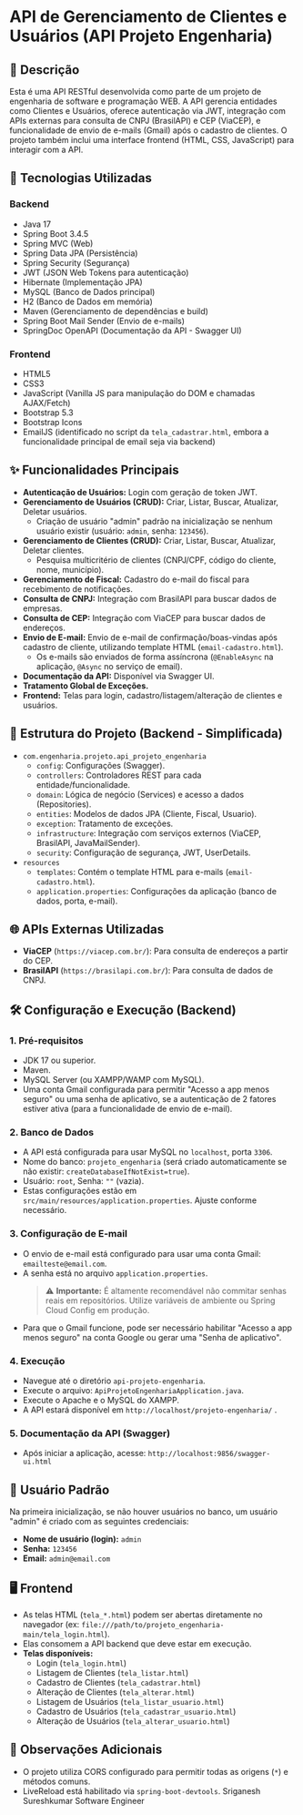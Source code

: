 # API de Gerenciamento de Clientes e Usuários (API Projeto Engenharia)
 
## 📜 Descrição
 
Esta é uma API RESTful desenvolvida como parte de um projeto de engenharia de software e programação WEB. A API gerencia entidades como Clientes e Usuários, oferece autenticação via JWT, integração com APIs externas para consulta de CNPJ (BrasilAPI) e CEP (ViaCEP), e funcionalidade de envio de e-mails (Gmail) após o cadastro de clientes. O projeto também inclui uma interface frontend (HTML, CSS, JavaScript) para interagir com a API.
 
## 🚀 Tecnologias Utilizadas
 
### Backend
- Java 17
- Spring Boot 3.4.5
- Spring MVC (Web)
- Spring Data JPA (Persistência)
- Spring Security (Segurança)
- JWT (JSON Web Tokens para autenticação)
- Hibernate (Implementação JPA)
- MySQL (Banco de Dados principal)
- H2 (Banco de Dados em memória)
- Maven (Gerenciamento de dependências e build)
- Spring Boot Mail Sender (Envio de e-mails)
- SpringDoc OpenAPI (Documentação da API - Swagger UI)
 
### Frontend
- HTML5
- CSS3
- JavaScript (Vanilla JS para manipulação do DOM e chamadas AJAX/Fetch)
- Bootstrap 5.3
- Bootstrap Icons
- EmailJS (identificado no script da `tela_cadastrar.html`, embora a funcionalidade principal de email seja via backend)
 
## ✨ Funcionalidades Principais
 
-   **Autenticação de Usuários:** Login com geração de token JWT.
-   **Gerenciamento de Usuários (CRUD):** Criar, Listar, Buscar, Atualizar, Deletar usuários.
    -   Criação de usuário "admin" padrão na inicialização se nenhum usuário existir (usuário: `admin`, senha: `123456`).
-   **Gerenciamento de Clientes (CRUD):** Criar, Listar, Buscar, Atualizar, Deletar clientes.
    -   Pesquisa multicritério de clientes (CNPJ/CPF, código do cliente, nome, município).
-   **Gerenciamento de Fiscal:** Cadastro do e-mail do fiscal para recebimento de notificações.
-   **Consulta de CNPJ:** Integração com BrasilAPI para buscar dados de empresas.
-   **Consulta de CEP:** Integração com ViaCEP para buscar dados de endereços.
-   **Envio de E-mail:** Envio de e-mail de confirmação/boas-vindas após cadastro de cliente, utilizando template HTML (`email-cadastro.html`).
    -   Os e-mails são enviados de forma assíncrona (`@EnableAsync` na aplicação, `@Async` no serviço de email).
-   **Documentação da API:** Disponível via Swagger UI.
-   **Tratamento Global de Exceções.**
-   **Frontend:** Telas para login, cadastro/listagem/alteração de clientes e usuários.
 
## 📂 Estrutura do Projeto (Backend - Simplificada)
 
-   `com.engenharia.projeto.api_projeto_engenharia`
    -   `config`: Configurações (Swagger).
    -   `controllers`: Controladores REST para cada entidade/funcionalidade.
    -   `domain`: Lógica de negócio (Services) e acesso a dados (Repositories).
    -   `entities`: Modelos de dados JPA (Cliente, Fiscal, Usuario).
    -   `exception`: Tratamento de exceções.
    -   `infrastructure`: Integração com serviços externos (ViaCEP, BrasilAPI, JavaMailSender).
    -   `security`: Configuração de segurança, JWT, UserDetails.
-   `resources`
    -   `templates`: Contém o template HTML para e-mails (`email-cadastro.html`).
    -   `application.properties`: Configurações da aplicação (banco de dados, porta, e-mail).
 
## 🌐 APIs Externas Utilizadas
 
-   **ViaCEP** (`https://viacep.com.br/`): Para consulta de endereços a partir do CEP.
-   **BrasilAPI** (`https://brasilapi.com.br/`): Para consulta de dados de CNPJ.
 
## 🛠️ Configuração e Execução (Backend)
 
### 1. Pré-requisitos
-   JDK 17 ou superior.
-   Maven.
-   MySQL Server (ou XAMPP/WAMP com MySQL).
-   Uma conta Gmail configurada para permitir "Acesso a app menos seguro" ou uma senha de aplicativo, se a autenticação de 2 fatores estiver ativa (para a funcionalidade de envio de e-mail).
 
### 2. Banco de Dados
-   A API está configurada para usar MySQL no `localhost`, porta `3306`.
-   Nome do banco: `projeto_engenharia` (será criado automaticamente se não existir: `createDatabaseIfNotExist=true`).
-   Usuário: `root`, Senha: `""` (vazia).
-   Estas configurações estão em `src/main/resources/application.properties`. Ajuste conforme necessário.
 
### 3. Configuração de E-mail
-   O envio de e-mail está configurado para usar uma conta Gmail: `emailteste@email.com`.
-   A senha está no arquivo `application.properties`.
    > ⚠️ **Importante:** É altamente recomendável não commitar senhas reais em repositórios. Utilize variáveis de ambiente ou Spring Cloud Config em produção.
-   Para que o Gmail funcione, pode ser necessário habilitar "Acesso a app menos seguro" na conta Google ou gerar uma "Senha de aplicativo".
 
### 4. Execução
-   Navegue até o diretório `api-projeto-engenharia`.
-   Execute o arquivo: `ApiProjetoEngenhariaApplication.java`.
-   Execute o Apache e o MySQL do XAMPP.
-   A API estará disponível em `http://localhost/projeto-engenharia/` .
 
### 5. Documentação da API (Swagger)
-   Após iniciar a aplicação, acesse: `http://localhost:9856/swagger-ui.html`
 
## 👤 Usuário Padrão
 
Na primeira inicialização, se não houver usuários no banco, um usuário "admin" é criado com as seguintes credenciais:
-   **Nome de usuário (login):** `admin`
-   **Senha:** `123456`
-   **Email:** `admin@email.com`
 
## 🖥️ Frontend
 
-   As telas HTML (`tela_*.html`) podem ser abertas diretamente no navegador (ex: `file:///path/to/projeto_engenharia-main/tela_login.html`).
-   Elas consomem a API backend que deve estar em execução.
-   **Telas disponíveis:**
    -   Login (`tela_login.html`)
    -   Listagem de Clientes (`tela_listar.html`)
    -   Cadastro de Clientes (`tela_cadastrar.html`)
    -   Alteração de Clientes (`tela_alterar.html`)
    -   Listagem de Usuários (`tela_listar_usuario.html`)
    -   Cadastro de Usuários (`tela_cadastrar_usuario.html`)
    -   Alteração de Usuários (`tela_alterar_usuario.html`)
 
## 📝 Observações Adicionais
 
-   O projeto utiliza CORS configurado para permitir todas as origens (`*`) e métodos comuns.
-   LiveReload está habilitado via `spring-boot-devtools`.
Sriganesh Sureshkumar
Software Engineer
 
